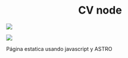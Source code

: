 <h1 align="center"> CV node </h1>
 <p align="left">
   <img src="https://img.shields.io/badge/STATUS-EN%20DESAROLLO-green">
</p>

<img src="https://github.com/loxi1/cv-backend-node/assets/2625404/b6788503-6bfc-4ee1-8f22-453776ac4d64" />
<p>
Página estatica usando javascript y ASTRO
</p>
